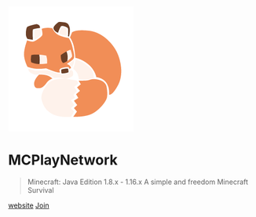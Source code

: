 
![logo](_media/logo.png)

# MCPlayNetwork

> Minecraft: Java Edition 1.8.x - 1.16.x
> A simple and freedom Minecraft Survival

[website](https://www.mcplay.biz/)
[Join](#)